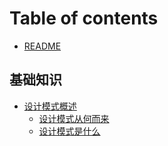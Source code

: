 # Table of contents

* [README](README.md)

## 基础知识

* [设计模式概述](ji-chu-zhi-shi/she-ji-mo-shi-gai-shu/README.md)
  * [设计模式从何而来](ji-chu-zhi-shi/she-ji-mo-shi-gai-shu/cong-zhao-shi-yu-nei-gong-tan-qi-she-ji-mo-shi-gai-shu-yi.md)
  * [设计模式是什么](ji-chu-zhi-shi/she-ji-mo-shi-gai-shu/she-ji-mo-shi-shi-shen-me.md)

